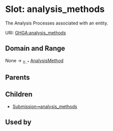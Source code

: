 
# Slot: analysis_methods


The Analysis Processes associated with an entity.

URI: [GHGA:analysis_methods](https://w3id.org/GHGA/analysis_methods)


## Domain and Range

None &#8594;  <sub>0..\*</sub> [AnalysisMethod](AnalysisMethod.md)

## Parents


## Children

 *  [Submission➞analysis_methods](Submission_analysis_methods.md)

## Used by

